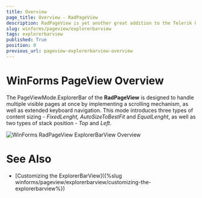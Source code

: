 ```yaml
---
title: Overview
page_title: Overview - RadPageView
description: RadPageView is yet another great addition to the Telerik UI for WinForms suite. As the name implies, this control layouts pages of subcontrols in different views.
slug: winforms/pageview/explorerbarview
tags: explorerbarview
published: True
position: 0
previous_url: pageview-explorerbarview-overview
---
```


# WinForms PageView Overview

The PageViewMode.ExplorerBar of the **RadPageView** is designed to handle multiple visible pages at once by implementing a scrolling mechanism, as well as extended keyboard navigation. This mode introduces three types of content sizing - *FixedLenght, AutoSizeToBestFit* and *EqualLenght*, as well as two types of stack position - *Top* and *Left*.

![WinForms RadPageView ExplorerBarView Overview](images/pageview-explorerbarview-overview001.png)

# See Also

* [Customizing the ExplorerBarView]({%slug winforms/pageview/explorerbarview/customizing-the-explorerbarview%})	
